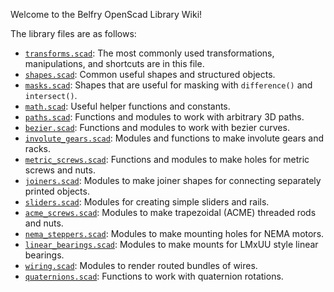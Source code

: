 Welcome to the Belfry OpenScad Library Wiki!

The library files are as follows:
  - [```transforms.scad```](transforms.scad): The most commonly used transformations, manipulations, and shortcuts are in this file.
  - [```shapes.scad```](shapes.scad): Common useful shapes and structured objects.
  - [```masks.scad```](masks.scad): Shapes that are useful for masking with ```difference()``` and ```intersect()```.
  - [```math.scad```](math.scad): Useful helper functions and constants.
  - [```paths.scad```](paths.scad): Functions and modules to work with arbitrary 3D paths.
  - [```bezier.scad```](bezier.scad): Functions and modules to work with bezier curves.
  - [```involute_gears.scad```](involute_gears.scad): Modules and functions to make involute gears and racks.
  - [```metric_screws.scad```](metric_screws.scad): Functions and modules to make holes for metric screws and nuts.
  - [```joiners.scad```](joiners.scad): Modules to make joiner shapes for connecting separately printed objects.
  - [```sliders.scad```](sliders.scad): Modules for creating simple sliders and rails.
  - [```acme_screws.scad```](acme_screws.scad): Modules to make trapezoidal (ACME) threaded rods and nuts.
  - [```nema_steppers.scad```](nema_steppers.scad): Modules to make mounting holes for NEMA motors.
  - [```linear_bearings.scad```](linear_bearings.scad): Modules to make mounts for LMxUU style linear bearings.
  - [```wiring.scad```](wiring.scad): Modules to render routed bundles of wires.
  - [```quaternions.scad```](quaternions.scad): Functions to work with quaternion rotations.
